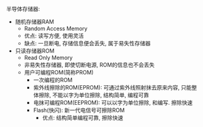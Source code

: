 半导体存储器:
- 随机存储器RAM
	- Random Access Memory
	- 优点: 读写方便, 使用灵活
	- 缺点: 一旦断电, 存储信息便会丢失, 属于易失性存储器
- 只读存储器ROM
	- Read Only Memory
	- 非易失性存储器, 即使切断电源, ROM的信息也不会丢失
	- 用户可编程ROM(简称PROM)
		- 一次编程的ROM
		- 紫外线擦除的ROM(EPROM): 可通过紫外线照射抹去原来内容, 只能整体擦除, 不能以字为单位擦除, 结构简单, 编程可靠
		- 电抹可编程ROM(EEPROM): 可以以字为单位擦除, 和编写. 擦除快速
		- Flash(快闪): 新一代电信号可擦除ROM
			- 优点: 结构简单编程可靠, 擦除快速
	
